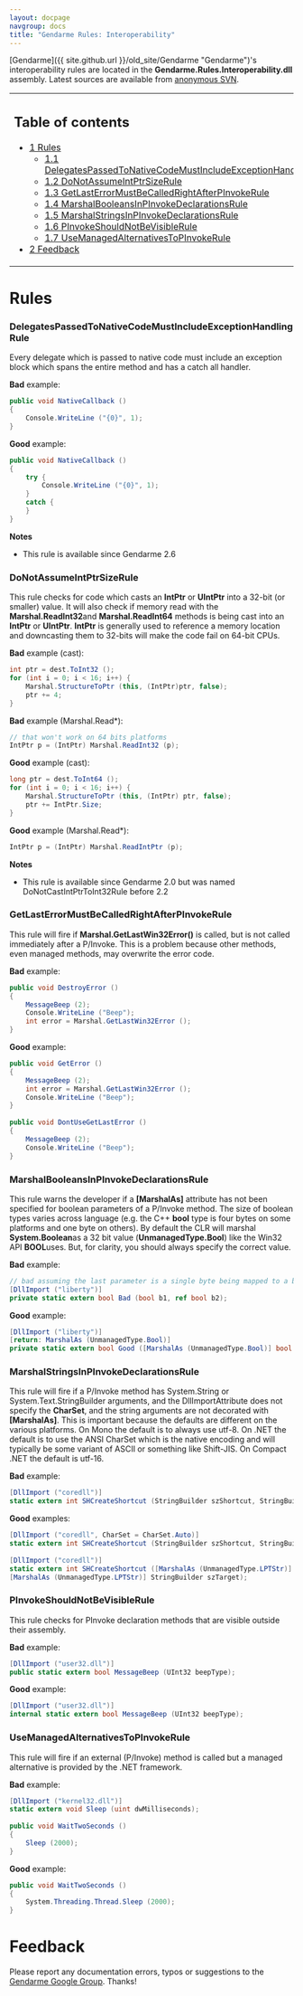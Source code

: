 ```yaml
---
layout: docpage
navgroup: docs
title: "Gendarme Rules: Interoperability"
---
```


[Gendarme]({{ site.github.url }}/old_site/Gendarme "Gendarme")'s interoperability rules are located in the **Gendarme.Rules.Interoperability.dll** assembly. Latest sources are available from [anonymous SVN](http://anonsvn.mono-project.com/viewcvs/trunk/mono-tools/gendarme/rules/Gendarme.Rules.Interoperability/).

<table>
<col width="100%" />
<tbody>
<tr class="odd">
<td align="left"><h2>Table of contents</h2>
<ul>
<li><a href="#rules">1 Rules</a>
<ul>
<li><a href="#delegatespassedtonativecodemustincludeexceptionhandlingrule">1.1 DelegatesPassedToNativeCodeMustIncludeExceptionHandlingRule</a></li>
<li><a href="#donotassumeintptrsizerule">1.2 DoNotAssumeIntPtrSizeRule</a></li>
<li><a href="#getlasterrormustbecalledrightafterpinvokerule">1.3 GetLastErrorMustBeCalledRightAfterPInvokeRule</a></li>
<li><a href="#marshalbooleansinpinvokedeclarationsrule">1.4 MarshalBooleansInPInvokeDeclarationsRule</a></li>
<li><a href="#marshalstringsinpinvokedeclarationsrule">1.5 MarshalStringsInPInvokeDeclarationsRule</a></li>
<li><a href="#pinvokeshouldnotbevisiblerule">1.6 PInvokeShouldNotBeVisibleRule</a></li>
<li><a href="#usemanagedalternativestopinvokerule">1.7 UseManagedAlternativesToPInvokeRule</a></li>
</ul></li>
<li><a href="#feedback">2 Feedback</a></li>
</ul></td>
</tr>
</tbody>
</table>

Rules
=====

### DelegatesPassedToNativeCodeMustIncludeExceptionHandlingRule

Every delegate which is passed to native code must include an exception block which spans the entire method and has a catch all handler.

**Bad** example:

``` csharp
public void NativeCallback ()
{
    Console.WriteLine ("{0}", 1);
}
```

**Good** example:

``` csharp
public void NativeCallback ()
{
    try {
        Console.WriteLine ("{0}", 1);
    }
    catch {
    }
}
```

**Notes**

-   This rule is available since Gendarme 2.6

### DoNotAssumeIntPtrSizeRule

This rule checks for code which casts an **IntPtr** or **UIntPtr** into a 32-bit (or smaller) value. It will also check if memory read with the **Marshal.ReadInt32**and **Marshal.ReadInt64** methods is being cast into an **IntPtr** or **UIntPtr**. **IntPtr** is generally used to reference a memory location and downcasting them to 32-bits will make the code fail on 64-bit CPUs.

**Bad** example (cast):

``` csharp
int ptr = dest.ToInt32 ();
for (int i = 0; i < 16; i++) {
    Marshal.StructureToPtr (this, (IntPtr)ptr, false);
    ptr += 4;
}
```

**Bad** example (Marshal.Read\*):

``` csharp
// that won't work on 64 bits platforms
IntPtr p = (IntPtr) Marshal.ReadInt32 (p);
```

**Good** example (cast):

``` csharp
long ptr = dest.ToInt64 ();
for (int i = 0; i < 16; i++) {
    Marshal.StructureToPtr (this, (IntPtr) ptr, false);
    ptr += IntPtr.Size;
}
```

**Good** example (Marshal.Read\*):

``` csharp
IntPtr p = (IntPtr) Marshal.ReadIntPtr (p);
```

**Notes**

-   This rule is available since Gendarme 2.0 but was named DoNotCastIntPtrToInt32Rule before 2.2

### GetLastErrorMustBeCalledRightAfterPInvokeRule

This rule will fire if **Marshal.GetLastWin32Error()** is called, but is not called immediately after a P/Invoke. This is a problem because other methods, even managed methods, may overwrite the error code.

**Bad** example:

``` csharp
public void DestroyError ()
{
    MessageBeep (2);
    Console.WriteLine ("Beep");
    int error = Marshal.GetLastWin32Error ();
}
```

**Good** example:

``` csharp
public void GetError ()
{
    MessageBeep (2);
    int error = Marshal.GetLastWin32Error ();
    Console.WriteLine ("Beep");
}
 
public void DontUseGetLastError ()
{
    MessageBeep (2);
    Console.WriteLine ("Beep");
}
```

### MarshalBooleansInPInvokeDeclarationsRule

This rule warns the developer if a **[MarshalAs]** attribute has not been specified for boolean parameters of a P/Invoke method. The size of boolean types varies across language (e.g. the C++ **bool** type is four bytes on some platforms and one byte on others). By default the CLR will marshal **System.Boolean**as a 32 bit value (**UnmanagedType.Bool**) like the Win32 API **BOOL**uses. But, for clarity, you should always specify the correct value.

**Bad** example:

``` csharp
// bad assuming the last parameter is a single byte being mapped to a bool
[DllImport ("liberty")]
private static extern bool Bad (bool b1, ref bool b2);
```

**Good** example:

``` csharp
[DllImport ("liberty")]
[return: MarshalAs (UnmanagedType.Bool)]
private static extern bool Good ([MarshalAs (UnmanagedType.Bool)] bool b1, [MarshalAs (UnmanagedType.U1)] ref bool b2);
```

### MarshalStringsInPInvokeDeclarationsRule

This rule will fire if a P/Invoke method has System.String or System.Text.StringBuilder arguments, and the DllImportAttribute does not specify the **CharSet**, and the string arguments are not decorated with **[MarshalAs]**. This is important because the defaults are different on the various platforms. On Mono the default is to always use utf-8. On .NET the default is to use the ANSI CharSet which is the native encoding and will typically be some variant of ASCII or something like Shift-JIS. On Compact .NET the default is utf-16.

**Bad** example:

``` csharp
[DllImport ("coredll")]
static extern int SHCreateShortcut (StringBuilder szShortcut, StringBuilder szTarget);
```

**Good** examples:

``` csharp
[DllImport ("coredll", CharSet = CharSet.Auto)]
static extern int SHCreateShortcut (StringBuilder szShortcut, StringBuilder szTarget);
 
[DllImport ("coredll")]
static extern int SHCreateShortcut ([MarshalAs (UnmanagedType.LPTStr)] StringBuilder szShortcut,
[MarshalAs (UnmanagedType.LPTStr)] StringBuilder szTarget);
```

### PInvokeShouldNotBeVisibleRule

This rule checks for PInvoke declaration methods that are visible outside their assembly.

**Bad** example:

``` csharp
[DllImport ("user32.dll")]
public static extern bool MessageBeep (UInt32 beepType);
```

**Good** example:

``` csharp
[DllImport ("user32.dll")]
internal static extern bool MessageBeep (UInt32 beepType);
```

### UseManagedAlternativesToPInvokeRule

This rule will fire if an external (P/Invoke) method is called but a managed alternative is provided by the .NET framework.

**Bad** example:

``` csharp
[DllImport ("kernel32.dll")]
static extern void Sleep (uint dwMilliseconds);
 
public void WaitTwoSeconds ()
{
    Sleep (2000);
}
```

**Good** example:

``` csharp
public void WaitTwoSeconds ()
{
    System.Threading.Thread.Sleep (2000);
}
```

Feedback
========

Please report any documentation errors, typos or suggestions to the [Gendarme Google Group](http://groups.google.com/group/gendarme). Thanks!

